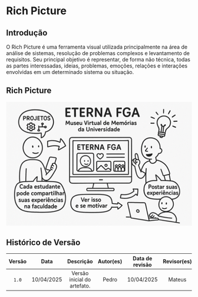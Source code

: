 # Rich Picture #

## Introdução ##
O Rich Picture é uma ferramenta visual utilizada principalmente na área de análise de sistemas, resolução de problemas complexos e levantamento de requisitos. Seu principal objetivo é representar, de forma não técnica, todas as partes interessadas, ideias, problemas, emoções, relações e interações envolvidas em um determinado sistema ou situação.

## Rich Picture ##

![Rich Picture](richpicture.png)

## Histórico de Versão
| Versão | Data | Descrição | Autor(es) | Data de revisão | Revisor(es) |
| :-: | :-: | :-: | :-: | :-: | :-: |
| `1.0` | 10/04/2025  | Versão inicial do artefato. | Pedro | 10/04/2025 | Mateus |

